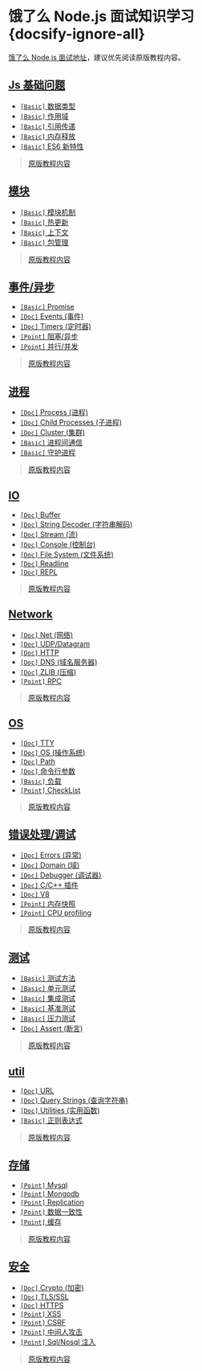 # 饿了么 Node.js 面试知识学习 {docsify-ignore-all}

[饿了么 Node.js 面试地址](https://elemefe.github.io/node-interview/#/sections/zh-cn/)，建议优先阅读原版教程内容。

## [Js 基础问题](/sections/common.md)

* [`[Basic]` 数据类型](/sections/common.md#数据类型)
* [`[Basic]` 作用域](/sections/common.md#作用域)
* [`[Basic]` 引用传递](/sections/common.md#引用传递)
* [`[Basic]` 内存释放](/sections/common.md#内存释放)
* [`[Basic]` ES6 新特性](/sections/common.md#es6-新特性)


> [原版教程内容](https://elemefe.github.io/node-interview/#/sections/zh-cn/common)

## [模块](/sections/module.md)

* [`[Basic]` 模块机制](/sections/module.md#模块机制)
* [`[Basic]` 热更新](/sections/module.md#热更新)
* [`[Basic]` 上下文](/sections/module.md#上下文)
* [`[Basic]` 包管理](/sections/module.md#包管理)

> [原版教程内容](https://elemefe.github.io/node-interview/#/sections/zh-cn/module)

## [事件/异步](/sections/event-async.md)

* [`[Basic]` Promise](/sections/event-async.md#promise)
* [`[Doc]` Events (事件)](/sections/event-async.md#events)
* [`[Doc]` Timers (定时器)](/sections/event-async.md#timers)
* [`[Point]` 阻塞/异步](/sections/event-async.md#阻塞异步)
* [`[Point]` 并行/并发](/sections/event-async.md#并行并发)

> [原版教程内容](https://elemefe.github.io/node-interview/#/sections/zh-cn/event-async)

## [进程](/sections/process.md)

* [`[Doc]` Process (进程)](/sections/process.md#process)
* [`[Doc]` Child Processes (子进程)](/sections/process.md#child-process)
* [`[Doc]` Cluster (集群)](/sections/process.md#cluster)
* [`[Basic]` 进程间通信](/sections/process.md#进程间通信)
* [`[Basic]` 守护进程](/sections/process.md#守护进程)

> [原版教程内容](https://elemefe.github.io/node-interview/#/sections/zh-cn/process)


## [IO](/sections/io.md)

* [`[Doc]` Buffer](/sections/io.md#buffer)
* [`[Doc]` String Decoder (字符串解码)](/sections/io.md#string-decoder)
* [`[Doc]` Stream (流)](/sections/io.md#stream)
* [`[Doc]` Console (控制台)](/sections/io.md#console)
* [`[Doc]` File System (文件系统)](/sections/io.md#file)
* [`[Doc]` Readline](/sections/io.md#readline)
* [`[Doc]` REPL](/sections/io.md#repl)

> [原版教程内容](https://elemefe.github.io/node-interview/#/sections/zh-cn/io)

## [Network](/sections/network.md)

* [`[Doc]` Net (网络)](/sections/network.md#net)
* [`[Doc]` UDP/Datagram](/sections/network.md#udp)
* [`[Doc]` HTTP](/sections/network.md#http)
* [`[Doc]` DNS (域名服务器)](/sections/network.md#dns)
* [`[Doc]` ZLIB (压缩)](/sections/network.md#zlib)
* [`[Point]` RPC](/sections/network.md#rpc)

> [原版教程内容](https://elemefe.github.io/node-interview/#/sections/zh-cn/network)

## [OS](/sections/os.md)

* [`[Doc]` TTY](/sections/os.md#tty)
* [`[Doc]` OS (操作系统)](/sections/os.md#os-1)
* [`[Doc]` Path](/sections/os.md#path)
* [`[Doc]` 命令行参数](/sections/os.md#命令行参数)
* [`[Basic]` 负载](/sections/os.md#负载)
* [`[Point]` CheckList](/sections/os.md#checklist)

> [原版教程内容](https://elemefe.github.io/node-interview/#/sections/zh-cn/os)

## [错误处理/调试](/sections/error.md)

* [`[Doc]` Errors (异常)](/sections/error.md#errors)
* [`[Doc]` Domain (域)](/sections/error.md#domain)
* [`[Doc]` Debugger (调试器)](/sections/error.md#debugger)
* [`[Doc]` C/C++ 插件](/sections/error.md#c-c++-addon)
* [`[Doc]` V8](/sections/error.md#v8)
* [`[Point]` 内存快照](/sections/error.md#内存快照)
* [`[Point]` CPU profiling](/sections/error.md#cpu-profiling)

> [原版教程内容](https://elemefe.github.io/node-interview/#/sections/zh-cn/error)

## [测试](/sections/test.md)

* [`[Basic]` 测试方法](/sections/test.md#测试方法)
* [`[Basic]` 单元测试](/sections/test.md#单元测试)
* [`[Basic]` 集成测试](/sections/test.md#集成测试)
* [`[Basic]` 基准测试](/sections/test.md#基准测试)
* [`[Basic]` 压力测试](/sections/test.md#压力测试)
* [`[Doc]` Assert (断言)](/sections/test.md#assert)

> [原版教程内容](https://elemefe.github.io/node-interview/#/sections/zh-cn/test)

## [util](/sections/util.md)

* [`[Doc]` URL](/sections/util.md#url)
* [`[Doc]` Query Strings (查询字符串)](/sections/util.md#query-strings)
* [`[Doc]` Utilities (实用函数)](/sections/util.md#util-1)
* [`[Basic]` 正则表达式](/sections/util.md#正则表达式)

> [原版教程内容](https://elemefe.github.io/node-interview/#/sections/zh-cn/util)

## [存储](/sections/storage.md)

* [`[Point]` Mysql](/sections/storage.md#mysql)
* [`[Point]` Mongodb](/sections/storage.md#mongodb)
* [`[Point]` Replication](/sections/storage.md#replication)
* [`[Point]` 数据一致性](/sections/storage.md#数据一致性)
* [`[Point]` 缓存](/sections/storage.md#缓存)

> [原版教程内容](https://elemefe.github.io/node-interview/#/sections/zh-cn/storage)

## [安全](/sections/security.md)

* [`[Doc]` Crypto (加密)](/sections/security.md#crypto)
* [`[Doc]` TLS/SSL](/sections/security.md#tlsssl)
* [`[Doc]` HTTPS](/sections/security.md#https)
* [`[Point]` XSS](/sections/security.md#xss)
* [`[Point]` CSRF](/sections/security.md#csrf)
* [`[Point]` 中间人攻击](/sections/security.md#中间人攻击)
* [`[Point]` Sql/Nosql 注入](/sections/security.md#sqlnosql-注入)

> [原版教程内容](https://elemefe.github.io/node-interview/#/sections/zh-cn/security)


